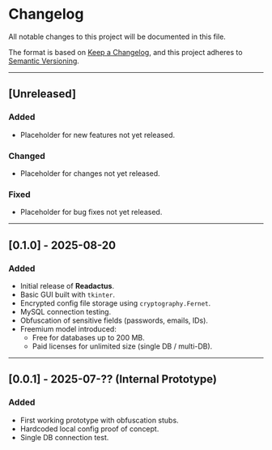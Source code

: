 # Changelog
All notable changes to this project will be documented in this file.

The format is based on [Keep a Changelog](https://keepachangelog.com/en/1.0.0/),
and this project adheres to [Semantic Versioning](https://semver.org/spec/v2.0.0.html).

---

## [Unreleased]
### Added
- Placeholder for new features not yet released.

### Changed
- Placeholder for changes not yet released.

### Fixed
- Placeholder for bug fixes not yet released.

---

## [0.1.0] - 2025-08-20
### Added
- Initial release of **Readactus**.
- Basic GUI built with `tkinter`.
- Encrypted config file storage using `cryptography.Fernet`.
- MySQL connection testing.
- Obfuscation of sensitive fields (passwords, emails, IDs).
- Freemium model introduced:
  - Free for databases up to 200 MB.
  - Paid licenses for unlimited size (single DB / multi-DB).

---

## [0.0.1] - 2025-07-?? (Internal Prototype)
### Added
- First working prototype with obfuscation stubs.
- Hardcoded local config proof of concept.
- Single DB connection test.

